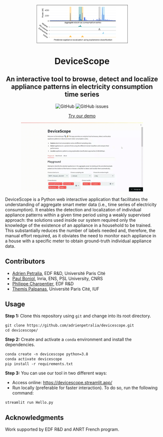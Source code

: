 <p align="center">
<img width="300" src="./Figures/logo.png"/>
</p>
<h1 align="center">DeviceScope</h1>

<h2 align="center">An interactive tool to browse, detect and localize appliance patterns in electricity consumption time series</h2>

<div align="center">
<p>
<img alt="GitHub" src="https://img.shields.io/github/license/adrienpetralia/DeviceScope"> <img alt="GitHub issues" src="https://img.shields.io/github/issues/adrienpetralia/DeviceScope">
</p>
</div>

<p align="center"><a href="https://devicescope.streamlit.app/">Try our demo</a></p>
<p align="center">
<img width="400" src="./Figures/deviceScope_demo.gif"/>
</p>


DeviceScope is a Python web interactive application that facilitates the understanding of aggregate smart meter data (i.e., time series of electricity consumption).
It enables the detection and localization of individual appliance patterns within a given time period using a weakly supervised approach: the solutions used inside our system required only the knowledge of the existence of an appliance in a household to be trained.
This substantially reduces the number of labels needed and, therefore, the manual effort required, as it obviates the need to monitor each appliance in a house with a specific meter to obtain ground-truth individual appliance data.


## Contributors

* [Adrien Petralia](https://adrienpetralia.github.io/), EDF R&D, Université Paris Cité
* [Paul Boniol](https://boniolp.github.io/), Inria, ENS, PSL University, CNRS
* [Philippe Charpentier](https://www.researchgate.net/profile/Philippe-Charpentier), EDF R&D
* [Themis Palpanas](https://helios2.mi.parisdescartes.fr/~themisp/), Université Paris Cité, IUF

## Usage

**Step 1:** Clone this repository using `git` and change into its root directory.

```(bash)
git clone https://github.com/adrienpetralia/devicescope.git
cd devicescope/
```

**Step 2:** Create and activate a `conda` environment and install the dependencies.

```(bash)
conda create -n devicescope python=3.8
conda activate devicescope
pip install -r requirements.txt
```

**Step 3:** You can use our tool in two different ways: 

- Access online: https://devicescope.streamlit.app/
- Run locally (preferable for faster interaction). To do so, run the following command:

```(bash)
streamlit run Hello.py
```

## Acknowledgments

Work supported by EDF R&D and ANRT French program.

